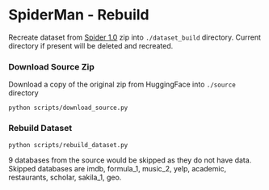 # SpiderMan - Rebuild
Recreate dataset from [Spider 1.0](https://yale-lily.github.io/spider) zip into `./dataset_build` directory. Current directory if present will be deleted and recreated.

### Download Source Zip
Download a copy of the original zip from HuggingFace into `./source` directory
```
python scripts/download_source.py
```
### Rebuild Dataset
```
python scripts/rebuild_dataset.py
```
9 databases from the source would be skipped as they do not have data. Skipped databases are imdb, formula_1, music_2, yelp, academic, restaurants, scholar, sakila_1, geo.
